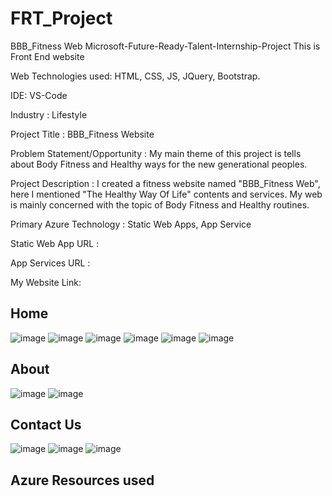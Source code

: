# FRT_Project
BBB_Fitness Web
Microsoft-Future-Ready-Talent-Internship-Project This is Front End website

Web Technologies used: HTML, CSS, JS, JQuery, Bootstrap.

IDE: VS-Code

Industry : Lifestyle

Project Title : BBB_Fitness Website

Problem Statement/Opportunity : My main theme of this project is tells about Body Fitness and Healthy ways for the new generational peoples.

Project Description : I created a fitness website named "BBB_Fitness Web", here I mentioned "The Healthy Way Of Life" contents and services. My web is mainly concerned with the topic of Body Fitness and Healthy routines.

Primary Azure Technology : Static Web Apps, App Service

Static Web App URL : 

App Services URL : 

My Website Link: 


## Home
![image](https://user-images.githubusercontent.com/117445087/202195582-6b07a1ca-9a13-4a15-8ca8-2b71be92562f.png)
![image](https://user-images.githubusercontent.com/117445087/202195715-78f23d24-17e7-4f15-8420-2c15a676ddd0.png)
![image](https://user-images.githubusercontent.com/117445087/202195807-3f9df559-fcc0-4b69-bd88-5b4f549b531d.png)
![image](https://user-images.githubusercontent.com/117445087/202195913-d3bc4c26-bff8-464d-9b6f-9c73b3dc5079.png)
![image](https://user-images.githubusercontent.com/117445087/202196104-75a3683b-ce6e-49c8-96f7-abe183ad50be.png)
![image](https://user-images.githubusercontent.com/117445087/202196118-b07397ce-a39e-4dd1-aa3c-c86a1596639a.png)

## About
![image](https://user-images.githubusercontent.com/117445087/202196228-9a394236-2e2d-4e2e-9775-df2b347d9acf.png)
![image](https://user-images.githubusercontent.com/117445087/202196296-1e87d8c6-b053-4aa8-9bb3-54b1141f8807.png)

## Contact Us
![image](https://user-images.githubusercontent.com/117445087/202196417-09674e00-8d21-4f88-b8ef-a51a35382195.png)
![image](https://user-images.githubusercontent.com/117445087/202196486-9916244b-ac34-4b05-b9e4-906bd5de7149.png)
![image](https://user-images.githubusercontent.com/117445087/202196560-e0a7ea58-1b8f-48eb-8065-d1d29767fd9c.png)

## Azure Resources used


